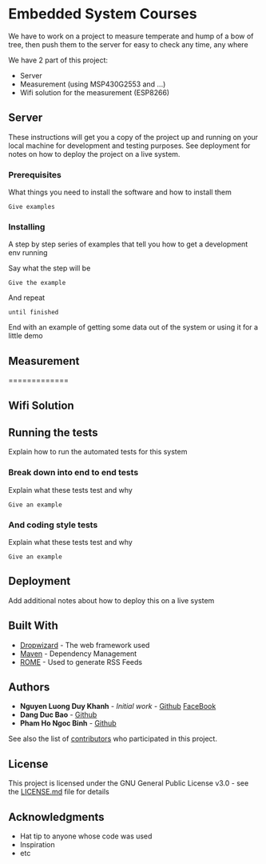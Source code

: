 # Embedded System Courses

We have to work on a project to measure temperate and hump of a bow of tree, then push them to the server for easy to check any time, any where

We have 2 part of this project:
* Server
* Measurement (using MSP430G2553 and ...)
* Wifi solution for the measurement (ESP8266)

## Server

These instructions will get you a copy of the project up and running on your local machine for development and testing purposes. See deployment for notes on how to deploy the project on a live system.

### Prerequisites

What things you need to install the software and how to install them

```
Give examples
```

### Installing

A step by step series of examples that tell you how to get a development env running

Say what the step will be

```
Give the example
```

And repeat

```
until finished
```

End with an example of getting some data out of the system or using it for a little demo
## Measurement
=============
## Wifi Solution

## Running the tests

Explain how to run the automated tests for this system

### Break down into end to end tests

Explain what these tests test and why

```
Give an example
```

### And coding style tests

Explain what these tests test and why

```
Give an example
```

## Deployment

Add additional notes about how to deploy this on a live system

## Built With

* [Dropwizard](http://www.dropwizard.io/1.0.2/docs/) - The web framework used
* [Maven](https://maven.apache.org/) - Dependency Management
* [ROME](https://rometools.github.io/rome/) - Used to generate RSS Feeds

## Authors

* **Nguyen Luong Duy Khanh** - *Initial work* - [Github](https://github.com/NguyenLuongDuyKhanh) [FaceBook](https://www.facebook.com/nguyenluongduykhanh)
* **Dang Duc Bao** - [Github](https://github.com/doanhethongnhung)
* **Pham Ho Ngoc Binh** - [Github](https://github.com/phamhongocbinh)

See also the list of [contributors](https://github.com/your/project/contributors) who participated in this project.

## License

This project is licensed under the GNU General Public License v3.0 - see the [LICENSE.md](LICENSE.md) file for details

## Acknowledgments

* Hat tip to anyone whose code was used
* Inspiration
* etc

